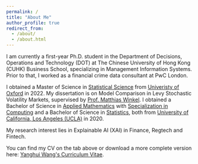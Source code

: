 ```yaml
---
permalink: /
title: "About Me"
author_profile: true
redirect_from: 
  - /about/
  - /about.html
---
```

I am currently a first-year Ph.D. student in the Department of Decisions, Operations and Technology (DOT) at The Chinese University of Hong Kong (CUHK) Business School, specializing in Management Information Systems. Prior to that, I worked as a financial crime data consultant at PwC London. 

I obtained a Master of Science in [Statistical Science](https://www.stats.ox.ac.uk) from [Univeristy of Oxford](https://www.ox.ac.uk) in 2022. My dissertation is on Model Comparison in Levy Stochastic Volatility Markets, supervised by [Prof. Matthias Winkel](https://www.stats.ox.ac.uk/people/matthias-winkel). I obtained a Bachelor of Science in [Applied Mathematics](https://ww3.math.ucla.edu) with [Specialization in Computing](https://zuma.pic.ucla.edu/info/mission.shtml) and a Bachelor of Science in [Statistics](https://statistics.ucla.edu), both from [University of California, Los Angeles (UCLA)](https://www.ucla.edu) in 2020. 

My research interest lies in Explainable AI (XAI) in Finance, Regtech and Fintech. 

You can find my CV on the tab above or download a more complete version here: [Yanghui Wang's Curriculum Vitae](../files/Wang_CV.pdf).
